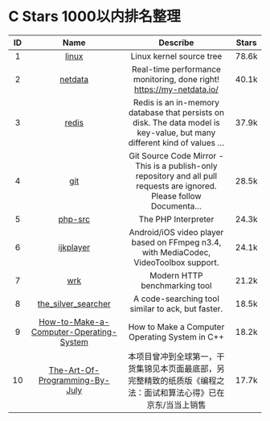 
# C  Stars 1000以内排名整理

|ID|Name|Describe|Stars|
|:---:|:---:|:---:|:---:|
|1|[linux](https://github.com/torvalds/linux)|Linux kernel source tree|78.6k
|2|[netdata](https://github.com/netdata/netdata)|Real-time performance monitoring, done right! https://my-netdata.io/|40.1k
|3|[redis](https://github.com/antirez/redis)|Redis is an in-memory database that persists on disk. The data model is key-value, but many different kind of values …|37.9k
|4|[git](https://github.com/git/git)|Git Source Code Mirror - This is a publish-only repository and all pull requests are ignored. Please follow Documenta…|28.5k
|5|[php-src](https://github.com/php/php-src)|The PHP Interpreter|24.3k
|6|[ijkplayer](https://github.com/bilibili/ijkplayer)|Android/iOS video player based on FFmpeg n3.4, with MediaCodec, VideoToolbox support.|24.1k
|7|[wrk](https://github.com/wg/wrk)|Modern HTTP benchmarking tool|21.2k
|8|[the_silver_searcher](https://github.com/ggreer/the_silver_searcher)|A code-searching tool similar to ack, but faster.|18.5k
|9|[How-to-Make-a-Computer-Operating-System](https://github.com/SamyPesse/How-to-Make-a-Computer-Operating-System)|How to Make a Computer Operating System in C++|18.2k
|10|[The-Art-Of-Programming-By-July](https://github.com/julycoding/The-Art-Of-Programming-By-July)|本项目曾冲到全球第一，干货集锦见本页面最底部，另完整精致的纸质版《编程之法：面试和算法心得》已在京东/当当上销售|17.7k
